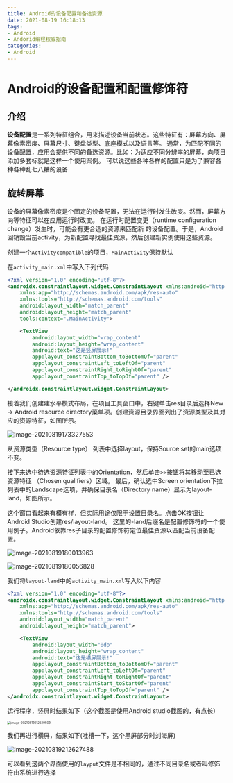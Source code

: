 ```yaml
---
title: Android的设备配置和备选资源
date: 2021-08-19 16:18:13
tags:
- Android
- Andorid编程权威指南
categories:
- Android
---
```


# Android的设备配置和配置修饰符

## 介绍

**设备配置**是一系列特征组合，用来描述设备当前状态。这些特征有：屏幕方向、屏幕像素密度、屏幕尺寸、键盘类型、底座模式以及语言等。 通常，为匹配不同的设备配置，应用会提供不同的备选资源。比如：为适应不同分辨率的屏幕，向项目添加多套标就是这样一个使用案例。 可以说这些各种各样的配置只是为了兼容各种各种乱七八糟的设备

<!--more-->

## 旋转屏幕

设备的屏幕像素密度是个固定的设备配置，无法在运行时发生改变。然而，屏幕方向等特征可以在应用运行时改变。 在运行时配置变更（runtime configuration change）发生时，可能会有更合适的资源来匹配新 的设备配置。于是，Android回销毁当前activity，为新配置寻找最佳资源，然后创建新实例使用这些资源。

创建一个`Activitycompatible`的项目，`MainActivity`保持默认

在`activity_main.xml`中写入下列代码

```xml
<?xml version="1.0" encoding="utf-8"?>
<androidx.constraintlayout.widget.ConstraintLayout xmlns:android="http://schemas.android.com/apk/res/android"
    xmlns:app="http://schemas.android.com/apk/res-auto"
    xmlns:tools="http://schemas.android.com/tools"
    android:layout_width="match_parent"
    android:layout_height="match_parent"
    tools:context=".MainActivity">

    <TextView
        android:layout_width="wrap_content"
        android:layout_height="wrap_content"
        android:text="这是竖屏展示!"
        app:layout_constraintBottom_toBottomOf="parent"
        app:layout_constraintLeft_toLeftOf="parent"
        app:layout_constraintRight_toRightOf="parent"
        app:layout_constraintTop_toTopOf="parent" />

</androidx.constraintlayout.widget.ConstraintLayout>
```

接着我们创建建水平模式布局，在项目工具窗口中，右键单击res目录后选择New → Android resource directory菜单项。创建资源目录界面列出了资源类型及其对应的资源特征，如图所示。

![image-20210819173327553](https://cdn.jsdelivr.net/gh/zhou-ning/blog-image-bed@main/android/image-20210819173327553.png)

从资源类型（Resource type） 列表中选择layout，保持Source set的main选项不变。

接下来选中待选资源特征列表中的Orientation，然后单击`>>`按钮将其移动至已选资源特征 （Chosen qualifiers）区域。 最后，确认选中Screen orientation下拉列表中的Landscape选项，并确保目录名（Directory  name）显示为layout-land，如图所示。

这个窗口看起来有模有样，但实际用途仅限于设置目录名。点击OK按钮让Android Studio创建res/layout-land。 这里的-land后缀名是配置修饰符的一个使用例子。Android依靠res子目录的配置修饰符定位最佳资源以匹配当前设备配置。

![image-20210819180013963](https://cdn.jsdelivr.net/gh/zhou-ning/blog-image-bed@main/android/image-20210819180013963.png)

![image-20210819180056828](https://cdn.jsdelivr.net/gh/zhou-ning/blog-image-bed@main/android/image-20210819180056828.png)

我们将`layout-land`中的`activity_main.xml`写入以下内容

```xml
<?xml version="1.0" encoding="utf-8"?>
<androidx.constraintlayout.widget.ConstraintLayout xmlns:android="http://schemas.android.com/apk/res/android"
    xmlns:app="http://schemas.android.com/apk/res-auto"
    xmlns:tools="http://schemas.android.com/tools"
    android:layout_width="match_parent"
    android:layout_height="match_parent">

    <TextView
        android:layout_width="0dp"
        android:layout_height="wrap_content"
        android:text="这是横屏展示!"
        app:layout_constraintBottom_toBottomOf="parent"
        app:layout_constraintLeft_toLeftOf="parent"
        app:layout_constraintRight_toRightOf="parent"
        app:layout_constraintStart_toStartOf="parent"
        app:layout_constraintTop_toTopOf="parent" />
</androidx.constraintlayout.widget.ConstraintLayout>
```

运行程序，竖屏时结果如下（这个截图是使用Android studio截图的，有点长）

<img src="https://cdn.jsdelivr.net/gh/zhou-ning/blog-image-bed@main/android/image-20210819212529509.png" alt="image-20210819212529509" style="zoom:50%;" />

我们再进行横屏，结果如下(吐槽一下，这个黑屏部分时刘海屏)

![image-20210819212627488](https://cdn.jsdelivr.net/gh/zhou-ning/blog-image-bed@main/android/image-20210819212627488.png)

可以看到这两个界面使用的`layput`文件是不相同的，通过不同目录名或者叫修饰符由系统进行选择


